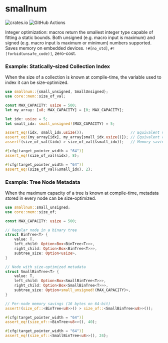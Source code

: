# smallnum

![crates.io](https://img.shields.io/crates/v/smallnum.svg)
![GitHub Actions](https://github.com/tnballo/smallnum/workflows/test/badge.svg)

Integer optimization: macros return the smallest integer type capable of fitting a static bounds.
Both unsigned (e.g. macro input is maximum) and signed (e.g. macro input is maximum or minimum) numbers supported.
Saves memory on embedded devices.
`!#[no_std]`, `#![forbid(unsafe_code)]`, zero-cost.

### Example: Statically-sized Collection Index

When the size of a collection is known at compile-time, the variable used to index it can be size-optimized.

```rust
use smallnum::{small_unsigned, SmallUnsigned};
use core::mem::size_of_val;

const MAX_CAPACITY: usize = 500;
let my_array: [u8; MAX_CAPACITY] = [0; MAX_CAPACITY];

let idx: usize = 5;
let small_idx: small_unsigned!(MAX_CAPACITY) = 5;

assert_eq!(idx, small_idx.usize());                     // Equivalent values
assert_eq!(my_array[idx], my_array[small_idx.usize()]); // Equivalent collection indexing
assert!(size_of_val(&idx) > size_of_val(&small_idx));   // Memory savings (6 bytes on 64-bit)

#[cfg(target_pointer_width = "64")]
assert_eq!(size_of_val(&idx), 8);

#[cfg(target_pointer_width = "64")]
assert_eq!(size_of_val(&small_idx), 2);
```
### Example: Tree Node Metadata

When the maximum capacity of a tree is known at compile-time, metadata stored in every node can be size-optimized.

```rust
use smallnum::small_unsigned;
use core::mem::size_of;

const MAX_CAPACITY: usize = 500;

// Regular node in a binary tree
struct BinTree<T> {
    value: T,
    left_child: Option<Box<BinTree<T>>>,
    right_child: Option<Box<BinTree<T>>>,
    subtree_size: Option<usize>,
}

// Node with size-optimized metadata
struct SmallBinTree<T> {
    value: T,
    left_child: Option<Box<SmallBinTree<T>>>,
    right_child: Option<Box<SmallBinTree<T>>>,
    subtree_size: Option<small_unsigned!(MAX_CAPACITY)>,
}

// Per-node memory savings (16 bytes on 64-bit)
assert!(size_of::<BinTree<u8>>() > size_of::<SmallBinTree<u8>>());

#[cfg(target_pointer_width = "64")]
assert_eq!(size_of::<BinTree<u8>>(), 40);

#[cfg(target_pointer_width = "64")]
assert_eq!(size_of::<SmallBinTree<u8>>(), 24);
```
